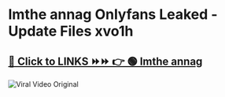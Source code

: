 
 # Imthe annag Onlyfans Leaked - Update Files xvo1h

## <h2><a href="https://clipsfans.com/Imthe_annag&ref=git">🔗 Click to LINKS ⏩⏩ 👉 🟢 Imthe annag </a></h2>

<a href="https://clipsfans.com/Imthe_annag&ref=git" rel="nofollow" data-target="animated-image.originalLink"><img src="https://i.ibb.co.com/xMMVF88/686577567.gif" alt="Viral Video Original" style="max-width: 100%; display: inline-block;" data-target="animated-image.originalImage"></a>

